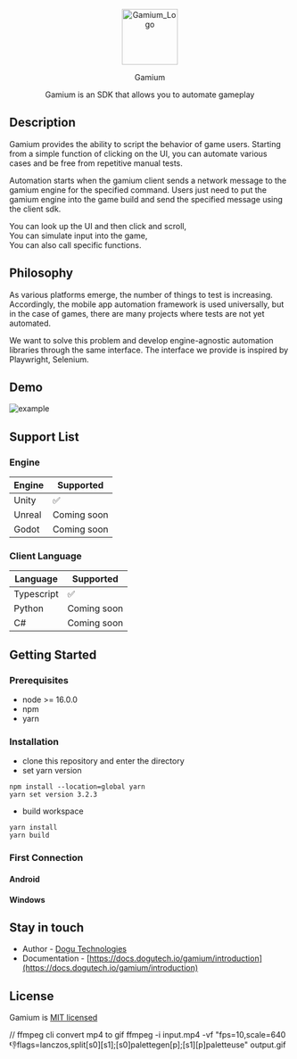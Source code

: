 <p align="center">
<img src="https://github.com/dogu-team/gamium/assets/22186124/21b93839-57a2-48a4-b32a-bd48a626dfe4" width="100px" height="100px" title="Gamium_Logo"/>
</p>
<p align="center">
Gamium
</p>
<p align="center">
Gamium is an SDK that allows you to automate gameplay
</p>

## Description

Gamium provides the ability to script the behavior of game users. Starting from a simple function of clicking on the UI, you can automate various cases and be free from repetitive manual tests.

Automation starts when the gamium client sends a network message to the gamium engine for the specified command.
Users just need to put the gamium engine into the game build and send the specified message using the client sdk.

You can look up the UI and then click and scroll,  
You can simulate input into the game,  
You can also call specific functions.

## Philosophy

As various platforms emerge, the number of things to test is increasing. Accordingly, the mobile app automation framework is used universally, but in the case of games, there are many projects where tests are not yet automated.

We want to solve this problem and develop engine-agnostic automation libraries through the same interface.
The interface we provide is inspired by Playwright, Selenium.

## Demo

![example](https://github.com/dogu-team/gamium/assets/22186124/ccfbee35-452f-4497-a27f-8b86f612cc5d)

## Support List

### Engine

| Engine | Supported   |
| ------ | ----------- |
| Unity  | ✅          |
| Unreal | Coming soon |
| Godot  | Coming soon |

### Client Language

| Language   | Supported   |
| ---------- | ----------- |
| Typescript | ✅          |
| Python     | Coming soon |
| C#         | Coming soon |

## Getting Started

### Prerequisites

- node >= 16.0.0
- npm
- yarn

### Installation

- clone this repository and enter the directory
- set yarn version

```code
npm install --location=global yarn
yarn set version 3.2.3
```

- build workspace

```code
yarn install
yarn build
```

### First Connection

#### Android

#### Windows

## Stay in touch

- Author - [Dogu Technologies](https://dogutech.io)
- Documentation - [https://docs.dogutech.io/gamium/introduction](https://docs.dogutech.io/gamium/introduction)

## License

Gamium is [MIT licensed](LICENSE)

// ffmpeg cli convert mp4 to gif
ffmpeg -i input.mp4 -vf "fps=10,scale=640:-1:flags=lanczos,split[s0][s1];[s0]palettegen[p];[s1][p]paletteuse" output.gif
